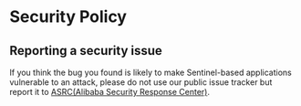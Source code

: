 # Security Policy

## Reporting a security issue

If you think the bug you found is likely to make Sentinel-based applications vulnerable to an attack, please do not use
our public issue tracker but report it to [ASRC(Alibaba Security Response Center)](https://security.alibaba.com/).
